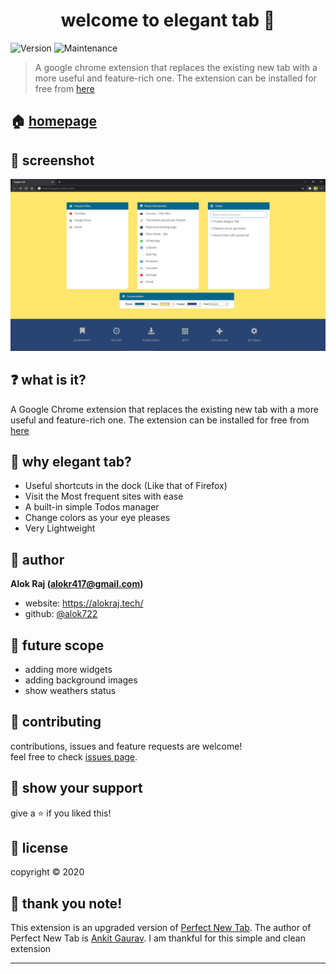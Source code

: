 <h1 align="center">welcome to elegant tab 👋</h1>
<p>
  <img alt="Version" src="https://img.shields.io/badge/version-1.0.0-blue.svg?cacheSeconds=2592000" />
  <img alt="Maintenance" src="https://img.shields.io/badge/Maintained-yes-blue.svg" />
  <a href="https://github.com/alok722/elegant-tab/blob/master/LICENSE" target="_blank">
  </a>
</p>

> A google chrome extension that replaces the existing new tab with a more useful and feature-rich one. The extension can be installed for free from [here]()

## 🏠 [homepage]()

## 📸 screenshot

![fastify-typescript-generator-demo](./images/screenshot.PNG)

## ❓ what is it?

A Google Chrome extension that replaces the existing new tab with a more useful and feature-rich one. The extension can be installed for free from [here]()

## 🤔 why elegant tab?

+ Useful shortcuts in the dock (Like that of Firefox)
+ Visit the Most frequent sites with ease
+ A built-in simple Todos manager 
+ Change colors as your eye pleases
+ Very Lightweight

## 👤 author

 **Alok Raj (alokr417@gmail.com)**

* website: https://alokraj.tech/
* github: [@alok722](https://github.com/alok722)

## 🚀 future scope

* adding more widgets
* adding background images
* show weathers status

## 🤝 contributing

contributions, issues and feature requests are welcome!<br />feel free to check [issues page](https://github.com/alok722/elegant-tab/issues).

## 🙌 show your support

give a ⭐️ if you liked this!

## 📝 license

copyright © 2020

## 🙏 thank you note!
This extension is an upgraded version of [Perfect New Tab](https://chrome.google.com/webstore/detail/perfect-new-tab/ljiklnmddpaoonnaoocaolnmpfcohjkn). The author of Perfect New Tab is [Ankit Gaurav](https://github.com/theankitgaurav). I am thankful for this simple and clean extension 

***
